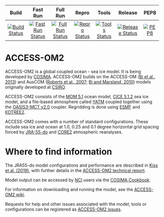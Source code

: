 
| Build | Fast Run | Full Run | Repro | Tools | Release | PEP8 |
|:-------:|:--------:|:--------:|:--------:|:--------:|:--------:|:--------:|
| [![Build Status](https://accessdev.nci.org.au/jenkins/buildStatus/icon?job=ACCESS-OM2/build)](https://accessdev.nci.org.au/jenkins/job/ACCESS-OM2/job/build/) | [![Fast Run Status](https://accessdev.nci.org.au/jenkins/buildStatus/icon?job=ACCESS-OM2/fast_run)](https://accessdev.nci.org.au/jenkins/job/ACCESS-OM2/job/fast_run/) | [![Full Run Status](https://accessdev.nci.org.au/jenkins/buildStatus/icon?job=ACCESS-OM2/full_run)](https://accessdev.nci.org.au/jenkins/job/ACCESS-OM2/job/full_run/) | [![Repro Status](https://accessdev.nci.org.au/jenkins/buildStatus/icon?job=ACCESS-OM2/reproducibility)](https://accessdev.nci.org.au/jenkins/job/ACCESS-OM2/job/reproducibility/) | [![Tools Status](https://accessdev.nci.org.au/jenkins/buildStatus/icon?job=ACCESS-OM2/tools)](https://accessdev.nci.org.au/jenkins/job/ACCESS-OM2/job/tools/) | [![Release Status](https://accessdev.nci.org.au/jenkins/buildStatus/icon?job=ACCESS-OM2/release)](https://accessdev.nci.org.au/jenkins/job/ACCESS-OM2/job/release/) | [![PEP8](https://travis-ci.org/a-parkinson/access-om2.svg?branch=master)](https://travis-ci.org/a-parkinson/access-om2) |

# ACCESS-OM2

ACCESS-OM2 is a global coupled ocean - sea ice model. It is being developed by [COSIMA](http://www.cosima.org.au). ACCESS-OM2 builds on the ACCESS-OM ([Bi et al., 2013](http://www.bom.gov.au/jshess/docs/2013/bi2_hres.pdf)) and AusCOM ([Roberts et al., 2007](https://50years.acs.org.au/content/dam/acs/50-years/journals/jrpit/JRPIT39.2.137.pdf); [Bi and Marsland, 2010](https://www.cawcr.gov.au/technical-reports/CTR_027.pdf)) models originally developed at [CSIRO](http://www.csiro.au).

ACCESS-OM2 consists of the [MOM 5.1](https://mom-ocean.github.io) ocean model, [CICE 5.1.2](https://github.com/CICE-Consortium/CICE-svn-trunk/tree/cice-5.1.2) sea ice model, and a file-based atmosphere called [YATM](https://github.com/COSIMA/libaccessom2) coupled together using the [OASIS3-MCT v2.0](https://portal.enes.org/oasis) coupler. Regridding is done using [ESMF](https://www.earthsystemcog.org/projects/esmf/) and [KDTREE2](https://github.com/jmhodges/kdtree2).

ACCESS-OM2 comes with a number of standard configurations. These include sea ice and ocean at 1.0, 0.25 and 0.1 degree horizontal grid spacing forced by [JRA-55-do](https://doi.org/10.1016/j.ocemod.2018.07.002) and [CORE2](http://www.clivar.org/clivar-panels/omdp/core-2) atmospheric reanalyses.

# Where to find information

The JRA55-do model configurations and performance are described in [Kiss et al. (2019)](https://doi.org/10.5194/gmd-2019-106), with further details in the [ACCESS-OM2 technical report](https://github.com/COSIMA/ACCESS-OM2-1-025-010deg-report).

Model output can be accessed by [NCI](http://nci.org.au) users via the [COSIMA Cookbook](https://github.com/COSIMA/cosima-cookbook).

For information on downloading and running the model, see the [ACCESS-OM2 wiki](https://github.com/COSIMA/access-om2/wiki).

Requests for help and other issues associated with the model, tools or configurations can be registered as [ACCESS-OM2 issues](https://github.com/COSIMA/access-om2/issues).
